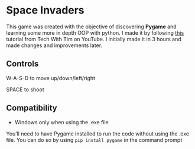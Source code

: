 # Space Invaders

This game was created with the objective of discovering **Pygame** and learning some more in depth OOP with python. I made it by following [this](https://www.youtube.com/watch?v=Q-__8Xw9KTM) tutorial from Tech With Tim on YouTube. I initially made it in 3 hours and made changes and improvements later.

## Controls

W-A-S-D to move up/down/left/right

SPACE to shoot

## Compatibility

- Windows only when using the .exe file

You’ll need to have Pygame installed to run the code without using the .exe file.
You can do so by using `pip install pygame` in the command prompt
